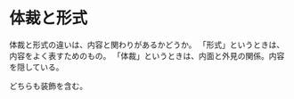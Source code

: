 # 体裁と形式

体裁と形式の違いは、内容と関わりがあるかどうか。
「形式」というときは、内容をよく表すためのもの。
「体裁」というときは、内面と外見の関係。内容を隠している。

どちらも装飾を含む。

